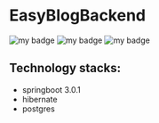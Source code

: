 # EasyBlogBackend
![my badge](https://badgen.net/badge/Java/17/orange)
![my badge](https://badgen.net/badge/springboot/3.0.1/green)
![my badge](https://badgen.net/badge/docker/latest/red?icon=docker)


## Technology stacks: 
<ul>
<li>springboot 3.0.1</li>
<li>hibernate</li>
<li>postgres</li>
</ul>
